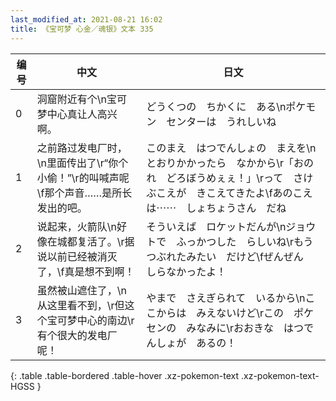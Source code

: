 ```yaml
---
last_modified_at: 2021-08-21 16:02
title: 《宝可梦 心金／魂银》文本 335
---
```

| 编号 | 中文 | 日文 |
| ---- | ---- | ---- |
| 0 | 洞窟附近有个\n宝可梦中心真让人高兴啊。 | どうくつの　ちかくに　ある\nポケモン　センターは　うれしいね |
| 1 | 之前路过发电厂时，\n里面传出了\r“你个小偷！”\r的叫喊声呢\f那个声音……是所长发出的吧。 | このまえ　はつでんしょの　まえを\nとおりかかったら　なかから\r「おのれ　どろぼうめぇぇ！」\rって　さけぶこえが　きこえてきたよ\fあのこえは⋯⋯　しょちょうさん　だね |
| 2 | 说起来，火箭队\n好像在城都复活了。\r据说以前已经被消灭了，\f真是想不到啊！ | そういえば　ロケットだんが\nジョウトで　ふっかつした　らしいね\rもう　つぶれたみたい　だけど\fぜんぜん　しらなかったよ！ |
| 3 | 虽然被山遮住了，\n从这里看不到，\r但这个宝可梦中心的南边\r有个很大的发电厂呢！ | やまで　さえぎられて　いるから\nここからは　みえないけど\rこの　ポケセンの　みなみに\rおおきな　はつでんしょが　あるの！ |
{: .table .table-bordered .table-hover .xz-pokemon-text .xz-pokemon-text-HGSS }